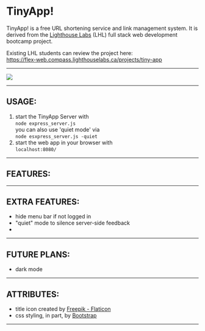# TinyApp!
TinyApp! is a free URL shortening service and link management system. It is derived from the <a href="www.lighthouselabs.ca">Lighthouse Labs</a> (LHL) full stack web development bootcamp project.

Existing LHL students can review the project here:  
https://flex-web.compass.lighthouselabs.ca/projects/tiny-app  

---

![](image-readme.png)  

---
## USAGE:
1) start the TinyApp Server with  
  ```node express_server.js```   
  you can also use 'quiet mode' via  
  ```node esxpress_server.js -quiet```  
2) start the web app in your browser with  
```localhost:8080/```  
  
----
## FEATURES:
  
---
## EXTRA FEATURES:
- hide menu bar if not logged in
- "quiet" mode to silence server-side feedback
- 
---
## FUTURE PLANS:
- dark mode

---
## ATTRIBUTES:
- title icon created by <a href="https://www.flaticon.com/free-icons/rocket" title="rocket icons">Freepik - Flaticon</a>
- css styling, in part, by <a href="https://getbootstrap.com">Bootstrap</a>
---